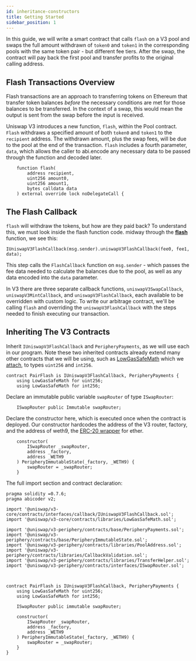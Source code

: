 ```yaml
---
id: inheritance-constructors
title: Getting Started
sidebar_position: 1
---
```


In this guide, we will write a smart contract that calls `flash` on a V3 pool and swaps the full amount withdrawn of `token0` and `token1` in the corresponding pools with the same token pair - but different fee tiers. After the swap, the contract will pay back the first pool and transfer profits to the original calling address.

## Flash Transactions Overview

Flash transactions are an approach to transferring tokens on Ethereum that transfer token balances _before_ the necessary conditions are met for those balances to be transferred. In the context of a swap, this would mean the output is sent from the swap before the input is received.

Uniswap V3 introduces a new function, `flash`, within the Pool contract. `Flash` withdraws a specified amount of both `token0` and `token1` to the `recipient` address. The withdrawn amount, plus the swap fees, will be due to the pool at the end of the transaction. `flash` includes a fourth parameter, `data`, which allows the caller to abi.encode any necessary data to be passed through the function and decoded later.

```solidity
    function flash(
        address recipient,
        uint256 amount0,
        uint256 amount1,
        bytes calldata data
    ) external override lock noDelegateCall {
```

## The Flash Callback

`flash` will withdraw the tokens, but how are they paid back? To understand this, we must look inside the flash function code. midway through the [**flash**](https://github.com/Uniswap/uniswap-v3-core/blob/main/contracts/UniswapV3Pool.sol#L791) function, we see this:

```solidity
IUniswapV3FlashCallback(msg.sender).uniswapV3FlashCallback(fee0, fee1, data);
```

This step calls the `FlashCallback` function on `msg.sender` - which passes the fee data needed to calculate the balances due to the pool, as well as any data encoded into the `data` parameter.

In V3 there are three separate callback functions, `uniswapV3SwapCallback`, `uniswapV3MintCallback`, and `uniswapV3FlashCallback`, each available to be overridden with custom logic. To write our arbitrage contract, we'll be calling `flash` and overriding the `uniswapV3FlashCallback` with the steps needed to finish executing our transaction.

## Inheriting The V3 Contracts

Inherit `IUniswapV3FlashCallback` and `PeripheryPayments`, as we will use each in our program. Note these two inherited contracts already extend many other contracts that we will be using, such as [LowGasSafeMath](../../reference/core/libraries/LowGasSafeMath.md) which we [attach](https://docs.soliditylang.org/en/v0.7.6/contracts.html?highlight=using#using-for), to types `uint256` and `int256`.

```solidity
contract PairFlash is IUniswapV3FlashCallback, PeripheryPayments {
    using LowGasSafeMath for uint256;
    using LowGasSafeMath for int256;
```

Declare an immutable public variable `swapRouter` of type `ISwapRouter`:

```solidity
    ISwapRouter public Immutable swapRouter;
```

Declare the constructor here, which is executed once when the contract is deployed. Our constructor hardcodes the address of the V3 router, factory, and the address of weth9, the [ERC-20 wrapper](https://weth.io/) for ether.

```solidity
    constructor(
        ISwapRouter _swapRouter,
        address _factory,
        address _WETH9
    ) PeripheryImmutableState(_factory, _WETH9) {
        swapRouter = _swapRouter;
    }
```

The full import section and contract declaration:

```solidity
pragma solidity =0.7.6;
pragma abicoder v2;

import '@uniswap/v3-core/contracts/interfaces/callback/IUniswapV3FlashCallback.sol';
import '@uniswap/v3-core/contracts/libraries/LowGasSafeMath.sol';

import '@uniswap/v3-periphery/contracts/base/PeripheryPayments.sol';
import '@uniswap/v3-periphery/contracts/base/PeripheryImmutableState.sol';
import '@uniswap/v3-periphery/contracts/libraries/PoolAddress.sol';
import '@uniswap/v3-periphery/contracts/libraries/CallbackValidation.sol';
import '@uniswap/v3-periphery/contracts/libraries/TransferHelper.sol';
import '@uniswap/v3-periphery/contracts/interfaces/ISwapRouter.sol';



contract PairFlash is IUniswapV3FlashCallback, PeripheryPayments {
    using LowGasSafeMath for uint256;
    using LowGasSafeMath for int256;

    ISwapRouter public immutable swapRouter;

    constructor(
        ISwapRouter _swapRouter,
        address _factory,
        address _WETH9
    ) PeripheryImmutableState(_factory, _WETH9) {
        swapRouter = _swapRouter;
    }
}
```
